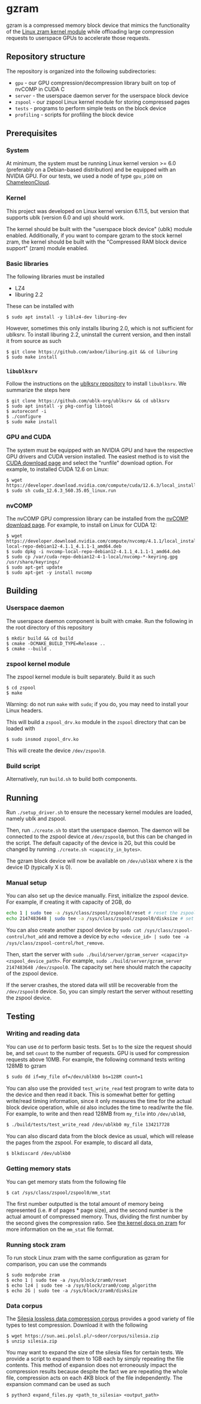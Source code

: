 # gzram

gzram is a compressed memory block device that mimics the functionality of the [Linux zram kernel module](https://docs.kernel.org/admin-guide/blockdev/zram.html) while offloading large compression requests to userspace GPUs to accelerate those requests.

## Repository structure

The repository is organized into the following subdirectories:

- `gpu` - our GPU compression/decompression library built on top of nvCOMP in CUDA C
- `server` - the userspace daemon server for the userspace block device
- `zspool` - our zspool Linux kernel module for storing compressed pages
- `tests` - programs to perform simple tests on the block device
- `profiling` - scripts for profiling the block device

## Prerequisites

### System

At minimum, the system must be running Linux kernel version >= 6.0 (preferably on a Debian-based distribution) and be equipped with an NVIDIA GPU. For our tests, we used a node of type `gpu_p100` on [ChameleonCloud](https://www.chameleoncloud.org/).

### Kernel

This project was developed on Linux kernel version 6.11.5, but version that supports ublk (version 6.0 and up) should work.

The kernel should be built with the "userspace block device" (ublk) module enabled. Additionally, if you want to compare gzram to the stock kernel zram, the kernel should be built with the "Compressed RAM block device support" (zram) module enabled.

### Basic libraries

The following libraries must be installed

- LZ4
- liburing 2.2

These can be installed with

```shell
$ sudo apt install -y liblz4-dev liburing-dev
```

However, sometimes this only installs liburing 2.0, which is not sufficient for ublksrv. To install liburing 2.2, uninstall the current version, and then install it from source as such

```shell
$ git clone https://github.com/axboe/liburing.git && cd liburing
$ sudo make install
```

### `libublksrv`

Follow the instructions on the [ublksrv repository](https://github.com/ublk-org/ublksrv) to install `libublksrv`. We summarize the steps here

```shell
$ git clone https://github.com/ublk-org/ublksrv && cd ublksrv 
$ sudo apt install -y pkg-config libtool
$ autoreconf -i
$ ./configure
$ sudo make install
```

### GPU and CUDA

The system must be equipped with an NVIDIA GPU and have the respective GPU drivers and CUDA version installed. The easiest method is to visit the [CUDA download page](https://developer.nvidia.com/cuda-downloads) and select the "runfile" download option. For example, to installed CUDA 12.6 on Linux:

```shell
$ wget https://developer.download.nvidia.com/compute/cuda/12.6.3/local_installers/cuda_12.6.3_560.35.05_linux.run
$ sudo sh cuda_12.6.3_560.35.05_linux.run
```

### nvCOMP

The nvCOMP GPU compression library can be installed from the [nvCOMP download page](https://developer.nvidia.com/nvcomp-downloads). For example, to install on Linux for CUDA 12:

```shell
$ wget https://developer.download.nvidia.com/compute/nvcomp/4.1.1/local_installers/nvcomp-local-repo-debian12-4.1.1_4.1.1-1_amd64.deb
$ sudo dpkg -i nvcomp-local-repo-debian12-4.1.1_4.1.1-1_amd64.deb
$ sudo cp /var/cuda-repo-debian12-4-1-local/nvcomp-*-keyring.gpg /usr/share/keyrings/
$ sudo apt-get update
$ sudo apt-get -y install nvcomp
```

## Building

### Userspace daemon

The userspace daemon component is built with cmake. Run the following in the root directory of this repository

```shell
$ mkdir build && cd build
$ cmake -DCMAKE_BUILD_TYPE=Release ..
$ cmake --build .
```

### zspool kernel module

The zspool kernel module is built separately. Build it as such

```shell
$ cd zspool
$ make
```

Warning: do not run `make` with `sudo`; if you do, you may need to install your Linux headers.

This will build a `zspool_drv.ko` module in the `zspool` directory that can be loaded with

```shell
$ sudo insmod zspool_drv.ko
```

This will create the device `/dev/zspool0`.

### Build script

Alternatively, run `build.sh` to build both components.

## Running

Run `./setup_driver.sh` to ensure the necessary kernel modules are loaded, namely ublk and zspool.

Then, run `./create.sh` to start the userspace daemon. The daemon will be connected to the zspool device at `/dev/zspool0`, but this can be changed in the script. The default capacity of the device is 2G, but this could be changed by running `./create.sh <capacity_in_bytes>`.

The gzram block device will now be available on `/dev/ublkbX` where `X` is the device ID (typically X is 0).

### Manual setup

You can also set up the device manually. First, initialize the zspool device. For example, if creating it with capacity of 2GB, do

```bash
echo 1 | sudo tee -a /sys/class/zspool/zspool0/reset # reset the zspool device
echo 2147483648 | sudo tee -a /sys/class/zspool/zspool0/disksize # set the capacity of the pool
```

You can also create another zspool device by `sudo cat /sys/class/zspool-control/hot_add` and remove a device by `echo <device_id> | sudo tee -a /sys/class/zspool-control/hot_remove`.

Then, start the server with `sudo ./build/server/gzram_server <capacity> <zspool_device_path>`. For example, `sudo ./build/server/gzram_server 2147483648 /dev/zspool0`. The capacity set here should match the capacity of the zspool device.

If the server crashes, the stored data will still be recoverable from the `/dev/zspool0` device. So, you can simply restart the server without resetting the zspool device. 

## Testing

### Writing and reading data

You can use `dd` to perform basic tests. Set `bs` to the size the request should be, and set `count` to the number of requests. GPU is used for compression requests above 10MB. For example, the following command tests writing 128MB to gzram

```bash
$ sudo dd if=my_file of=/dev/ublkb0 bs=128M count=1
```

You can also use the provided `test_write_read` test program to write data to the device and then read it back. This is somewhat better for getting write/read timing information, since it only measures the time for the actual block device operation, while `dd` also includes the time to read/write the file. For example, to write and then read 128MB from `my_file` into `/dev/ublk0`,

```bash
$ ./build/tests/test_write_read /dev/ublkb0 my_file 134217728
```

You can also discard data from the block device as usual, which will release the pages from the zspool. For example, to discard all data,

```bash
$ blkdiscard /dev/ublkb0
```

### Getting memory stats

You can get memory stats from the following file

```shell
$ cat /sys/class/zspool/zspool0/mm_stat
```

The first number outputted is the total amount of memory being represented (i.e. # of pages * page size), and the second number is the actual amount of compressed memory. Thus, dividing the first number by the second gives the compression ratio. See [the kernel docs on zram](https://docs.kernel.org/admin-guide/blockdev/zram.html#stats) for more information on the `mm_stat` file format.

### Running stock zram

To run stock Linux zram with the same configuration as gzram for comparison, you can use the commands

```shell
$ sudo modprobe zram
$ echo 1 | sudo tee -a /sys/block/zram0/reset
$ echo lz4 | sudo tee -a /sys/block/zram0/comp_algorithm
$ echo 2G | sudo tee -a /sys/block/zram0/disksize
```

### Data corpus

The [Silesia lossless data compression corpus](https://sun.aei.polsl.pl/~sdeor/index.php?page=silesia) provides a good variety of file types to test compression. Download it with the following

```shell
$ wget https://sun.aei.polsl.pl/~sdeor/corpus/silesia.zip
$ unzip silesia.zip
```

You may want to expand the size of the silesia files for certain tests. We provide a script to expand them to 1GB each by simply repeating the file contents. This method of expansion does not erroneously impact the compression results because despite the fact we are repeating the whole file, compression acts on each 4KB block of the file independently. The expansion command can be used as such

```shell
$ python3 expand_files.py <path_to_silesia> <output_path> 
```